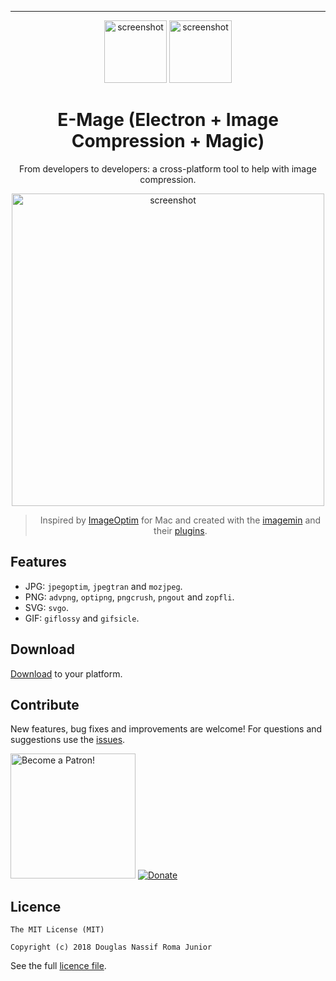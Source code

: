 ---

<center>
  
<p align="center">
<img src="https://raw.githubusercontent.com/douglasjunior/emage/master/screenshot/electron.png" alt="screenshot" width="100" />
<img src="https://raw.githubusercontent.com/douglasjunior/emage/master/screenshot/wizard.png" alt="screenshot" width="100" /> 
<p/>

<h1 align="center">E-Mage (Electron + Image Compression + Magic)</h1>
<p align="center">From developers to developers: a cross-platform tool to help with image compression.<p/>

</center>
 
<p align="center">
<img src="https://raw.githubusercontent.com/douglasjunior/emage/master/screenshot/screen.png" alt="screenshot" width="500" />
<p/>

<blockquote align="center">
  Inspired by <a href="https://github.com/ImageOptim/ImageOptim" target="_blank">ImageOptim</a> for Mac and created with  the <a href="https://github.com/imagemin/imagemin" target="_blank">imagemin</a> and their <a href="https://www.npmjs.com/search?q=keywords:imageminplugin" target="_blank">plugins</a>.
</blockquote>

## Features

- JPG: `jpegoptim`, `jpegtran` and `mozjpeg`.
- PNG: `advpng`, `optipng`, `pngcrush`, `pngout` and `zopfli`.
- SVG: `svgo`.
- GIF: `giflossy` and `gifsicle`.

## Download

[Download](https://github.com/douglasjunior/emage/releases) to your platform.

## Contribute

New features, bug fixes and improvements are welcome! For questions and suggestions use the [issues](https://github.com/douglasjunior/emage/issues).

<a href="https://www.patreon.com/douglasjunior"><img src="http://i.imgur.com/xEO164Z.png" alt="Become a Patron!" width="200" /></a>
[![Donate](https://www.paypalobjects.com/en_US/i/btn/btn_donateCC_LG.gif)](https://www.paypal.com/cgi-bin/webscr?cmd=_s-xclick&hosted_button_id=E32BUP77SVBA2)

## Licence

```
The MIT License (MIT)

Copyright (c) 2018 Douglas Nassif Roma Junior
```

See the full [licence file](https://github.com/douglasjunior/emage/blob/master/LICENSE).
